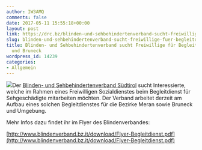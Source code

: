 ```yaml
---
author: IW3AMQ
comments: false
date: 2017-05-11 15:55:18+00:00
layout: post
link: https://drc.bz/blinden-und-sehbehindertenverband-sucht-freiwillige-fuer-begleitdienst-in-meran-und-bruneck/
slug: blinden-und-sehbehindertenverband-sucht-freiwillige-fuer-begleitdienst-in-meran-und-bruneck
title: Blinden- und Sehbehindertenverband sucht Freiwillige für Begleitdienst in Meran
  und Bruneck
wordpress_id: 14239
categories:
- Allgemein
---
```


![](http://www.blindenverband.bz.it/img/auge.jpg)Der [Blinden- und Sehbehindertenverband Südtirol](http://www.blindenverband.bz.it/) sucht Interessierte, welche im Rahmen eines Freiwilligen Sozialdienstes beim Begleitdienst für Sehgeschädigte mitarbeiten möchten. Der Verband arbeitet derzeit am Aufbau eines solchen Begleitdienstes für die Bezirke Meran sowie Bruneck und Umgebung.

Mehr Infos dazu findet ihr im Flyer des Blindenverbandes:

[http://www.blindenverband.bz.it/download/Flyer-Begleitdienst.pdf](http://www.blindenverband.bz.it/download/Flyer-Begleitdienst.pdf)
